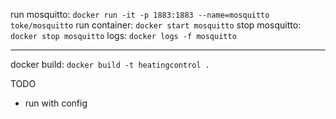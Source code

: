 run mosquitto:
`docker run -it -p 1883:1883 --name=mosquitto  toke/mosquitto`
run container:
`docker start mosquitto`
stop mosquitto:
`docker stop mosquitto`
logs:
`docker logs -f mosquitto`

---

docker build:
`docker build -t heatingcontrol .`

TODO
- run with config